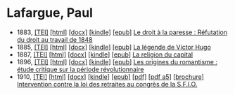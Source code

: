 # Lafargue, Paul

* 1883,  <a title="Source XML/TEI" class="file tei" href="https://hurlus.github.io/tei/lafargue1883_paresse.xml">[TEI]</a>  <a title="HTML une page" class="file html" href="https://hurlus.github.io/lafargue/lafargue1883_paresse.html">[html]</a>  <a title="Bureautique (LibreOffice, MS.Word)" class="file docx" href="https://hurlus.github.io/lafargue/lafargue1883_paresse.docx">[docx]</a>  <a title="Amazon.kindle" class="file mobi" href="https://hurlus.github.io/lafargue/lafargue1883_paresse.mobi">[kindle]</a>  <a title="EPUB, pour liseuses et téléphones" class="file epub" href="https://hurlus.github.io/lafargue/lafargue1883_paresse.epub">[epub]</a>  <a href="https://hurlus.github.io/lafargue/lafargue1883_paresse.html">Le droit à la paresse : Réfutation du droit au travail de 1848</a>
* 1885,  <a title="Source XML/TEI" class="file tei" href="https://hurlus.github.io/tei/lafargue1885_hugo.xml">[TEI]</a>  <a title="HTML une page" class="file html" href="https://hurlus.github.io/lafargue/lafargue1885_hugo.html">[html]</a>  <a title="Bureautique (LibreOffice, MS.Word)" class="file docx" href="https://hurlus.github.io/lafargue/lafargue1885_hugo.docx">[docx]</a>  <a title="Amazon.kindle" class="file mobi" href="https://hurlus.github.io/lafargue/lafargue1885_hugo.mobi">[kindle]</a>  <a title="EPUB, pour liseuses et téléphones" class="file epub" href="https://hurlus.github.io/lafargue/lafargue1885_hugo.epub">[epub]</a>  <a href="https://hurlus.github.io/lafargue/lafargue1885_hugo.html">La légende de Victor Hugo</a>
* 1887,  <a title="Source XML/TEI" class="file tei" href="https://hurlus.github.io/tei/lafargue1887_religion-capital.xml">[TEI]</a>  <a title="HTML une page" class="file html" href="https://hurlus.github.io/lafargue/lafargue1887_religion-capital.html">[html]</a>  <a title="Bureautique (LibreOffice, MS.Word)" class="file docx" href="https://hurlus.github.io/lafargue/lafargue1887_religion-capital.docx">[docx]</a>  <a title="Amazon.kindle" class="file mobi" href="https://hurlus.github.io/lafargue/lafargue1887_religion-capital.mobi">[kindle]</a>  <a title="EPUB, pour liseuses et téléphones" class="file epub" href="https://hurlus.github.io/lafargue/lafargue1887_religion-capital.epub">[epub]</a>  <a href="https://hurlus.github.io/lafargue/lafargue1887_religion-capital.html">La religion du capital</a>
* 1896,  <a title="Source XML/TEI" class="file tei" href="https://hurlus.github.io/tei/lafargue1896_romantisme.xml">[TEI]</a>  <a title="HTML une page" class="file html" href="https://hurlus.github.io/lafargue/lafargue1896_romantisme.html">[html]</a>  <a title="Bureautique (LibreOffice, MS.Word)" class="file docx" href="https://hurlus.github.io/lafargue/lafargue1896_romantisme.docx">[docx]</a>  <a title="Amazon.kindle" class="file mobi" href="https://hurlus.github.io/lafargue/lafargue1896_romantisme.mobi">[kindle]</a>  <a title="EPUB, pour liseuses et téléphones" class="file epub" href="https://hurlus.github.io/lafargue/lafargue1896_romantisme.epub">[epub]</a>  <a href="https://hurlus.github.io/lafargue/lafargue1896_romantisme.html">Les origines du romantisme : étude critique sur la période révolutionnaire</a>
* 1910,  <a title="Source XML/TEI" class="file tei" href="https://hurlus.github.io/tei/lafargue1910_retraites.xml">[TEI]</a>  <a title="HTML une page" class="file html" href="https://hurlus.github.io/lafargue/lafargue1910_retraites.html">[html]</a>  <a title="Bureautique (LibreOffice, MS.Word)" class="file docx" href="https://hurlus.github.io/lafargue/lafargue1910_retraites.docx">[docx]</a>  <a title="Amazon.kindle" class="file mobi" href="https://hurlus.github.io/lafargue/lafargue1910_retraites.mobi">[kindle]</a>  <a title="EPUB, pour liseuses et téléphones" class="file epub" href="https://hurlus.github.io/lafargue/lafargue1910_retraites.epub">[epub]</a>  <a title="PDF à imprimer, A4 2 colonnes" class="file pdf" href="https://hurlus.github.io/lafargue/lafargue1910_retraites.pdf">[pdf]</a>  <a title="PDF à lire, A5 une colonne" class="file a5" href="https://hurlus.github.io/lafargue/lafargue1910_retraites_a5.pdf">[pdf a5]</a>  <a title="Brochure à agrafer, pdf imposé pour imprimante recto/verso" class="file brochure" href="https://hurlus.github.io/lafargue/lafargue1910_retraites_brochure.pdf">[brochure]</a>  <a href="https://hurlus.github.io/lafargue/lafargue1910_retraites.html">Intervention contre la loi des retraites au congrès de la S.F.I.O.</a>
